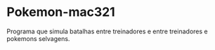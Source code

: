# Pokemon-mac321
Programa que simula batalhas entre treinadores e entre treinadores e pokemons selvagens. 
